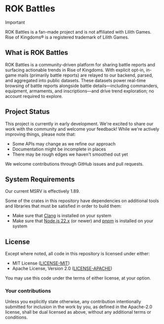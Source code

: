 # ROK Battles

> [!IMPORTANT]
> ROK Battles is a fan-made project and is not affiliated with Lilith Games. Rise of Kingdoms® is a registered trademark of Lilith Games.

## What is ROK Battles

ROK Battles is a community-driven platform for sharing battle reports and surfacing actionable trends in Rise of Kingdoms. With explicit opt-in, in-game mails (primarily battle reports) are relayed to our backend, parsed, and aggregated into public datasets. These datasets power real-time browsing of battle reports alongside battle details—including commanders, equipment, armaments, and inscriptions—and drive trend exploration; no account required to explore.

## Project Status

This project is currently in early development. We're excited to share our work with the community and welcome your feedback! While we're actively improving things, please note that:

* Some APIs may change as we refine our approach
* Documentation might be incomplete in places
* There may be rough edges we haven't smoothed out yet

We welcome contributions through GitHub issues and pull requests.

## System Requirements

Our current MSRV is effectively 1.89.

Some of the crates in this repository have dependencies on additional tools and libraries that must be satisfied in order to build them:

* Make sure that [Clang](https://clang.llvm.org/) is installed on your system
* Make sure that [Node.js 22.x](https://nodejs.org/en/download) (or newer) and [pnpm](https://pnpm.io/installation) is installed on your system

## License

Except where noted, all code in this repository is licensed under either:

* MIT License ([LICENSE-MIT](./LICENSE-MIT))
* Apache License, Version 2.0 ([LICENSE-APACHE](./LICENSE-APACHE))

You may use this code under the terms of either license, at your option.

### Your contributions

Unless you explicitly state otherwise, any contribution intentionally submitted for inclusion in the work by you, as defined in the Apache-2.0 license, shall be dual licensed as above, without any additional terms or conditions.